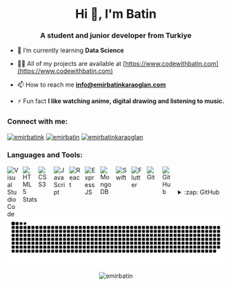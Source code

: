
<h1 align="center">Hi 👋, I'm Batin</h1>
<h3 align="center">A student and junior developer from Turkiye</h3>



- 🌱 I’m currently learning **Data Science**

- 👨‍💻 All of my projects are available at [https://www.codewithbatin.com](https://www.codewithbatin.com)

- 📫 How to reach me **info@emirbatinkaraoglan.com**

- ⚡ Fun fact **I like watching anime, digital drawing and listening to music.**

<h3 align="left">Connect with me:</h3>
<p align="left">
<a href="https://twitter.com/emirbatink" target="blank"><img align="center" src="https://raw.githubusercontent.com/rahuldkjain/github-profile-readme-generator/master/src/images/icons/Social/twitter.svg" alt="emirbatink" height="30" width="40" /></a>
<a href="https://linkedin.com/in/emirbatin" target="blank"><img align="center" src="https://raw.githubusercontent.com/rahuldkjain/github-profile-readme-generator/master/src/images/icons/Social/linked-in-alt.svg" alt="emirbatin" height="30" width="40" /></a>
<a href="https://instagram.com/emirbatinkaraoglan" target="blank"><img align="center" src="https://raw.githubusercontent.com/rahuldkjain/github-profile-readme-generator/master/src/images/icons/Social/instagram.svg" alt="emirbatinkaraoglan" height="30" width="40" /></a>
</p>

<h3 align="left">Languages and Tools:</h3>

<img align="left" alt="Visual Studio Code" width="26px" src="https://cdn.jsdelivr.net/gh/devicons/devicon/icons/vscode/vscode-original.svg" style="padding-right:10px;" />
<img align="left" alt="HTML5" width="26px" src="https://res.cloudinary.com/dcy6ogtc1/image/upload/v1718636547/icons8-html-500_xp0ufs.png" style="padding-right:10px;" />
<img align="left" alt="CSS3" width="26px" src="https://res.cloudinary.com/dcy6ogtc1/image/upload/v1718637565/icons8-css-500_mkxt3d.png" style="padding-right:10px;" />
<img align="left" alt="JavaScript" width="26px" src="https://res.cloudinary.com/dcy6ogtc1/image/upload/v1718636963/js_y3n0sv.png" style="padding-right:10px;" />
<img align="left" alt="React" width="26px" src="https://res.cloudinary.com/dcy6ogtc1/image/upload/v1718637396/Icons_kkbf07.png" style="padding-right:10px;" />
<img align="left" alt="ExpressJS" width="26px" src="https://res.cloudinary.com/dcy6ogtc1/image/upload/v1718637461/icons8-express-js-500_ikszk1.png" style="padding-right:10px;" />
<img align="left" alt="MongoDB" width="26px" src="https://res.cloudinary.com/dcy6ogtc1/image/upload/v1718636554/icons8-mongo-db-500_ioi2ta.png" style="padding-right:10px;" />
<img align="left" alt="Swift" width="26px" src="https://res.cloudinary.com/dcy6ogtc1/image/upload/v1718636551/icons8-swift-500_jhhdpt.png" style="padding-right:10px;" />
<img align="left" alt="Flutter" width="26px" src="https://res.cloudinary.com/dcy6ogtc1/image/upload/v1718637640/flutter_b3cz0b.png" style="padding-right:10px;" />

<img align="left" alt="Git" width="26px" src="https://cdn.jsdelivr.net/gh/devicons/devicon/icons/git/git-original.svg" style="padding-right:10px;" />
<img align="left" alt="GitHub" width="26px" src="https://user-images.githubusercontent.com/3369400/139447912-e0f43f33-6d9f-45f8-be46-2df5bbc91289.png" style="padding-right:10px;" />

<br />
<br />
<br />

<details>
  <summary>:zap: GitHub Stats</summary>
  <div style="display: flex; flex-direction: row;">
    <br>
    <img src="https://github-readme-stats.vercel.app/api?username=emirbatin&show_icons=true&theme=dark&title_color=cce8b5&text_color=ffffff&bg_color=444444&hide_border=true&locale=en" alt="emirbatin" />
  </div>
</details>

<picture>
  <source
    media="(prefers-color-scheme: dark)"
    srcset="https://raw.githubusercontent.com/platane/snk/output/github-contribution-grid-snake-dark.svg"
  />
  <source
    media="(prefers-color-scheme: light)"
    srcset="https://raw.githubusercontent.com/platane/snk/output/github-contribution-grid-snake.svg"
  />
  <img
    alt="github contribution grid snake animation"
    src="https://raw.githubusercontent.com/platane/snk/output/github-contribution-grid-snake.svg"
  />
</picture>
<p align="center"> <img src="https://komarev.com/ghpvc/?username=emirbatin&label=Profile%20views&color=0e75b6&style=flat" alt="emirbatin" /> </p>

